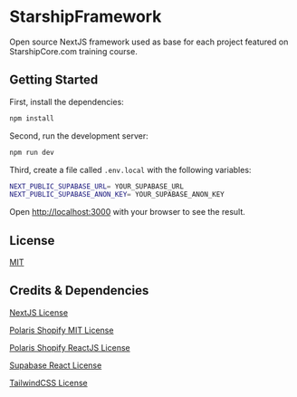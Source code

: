 # StarshipFramework

Open source NextJS framework used as base for each project featured on StarshipCore.com training course.

## Getting Started

First, install the dependencies:

```bash
npm install
```

Second, run the development server:

```bash
npm run dev
```

Third, create a file called `.env.local` with the following variables:

```bash
NEXT_PUBLIC_SUPABASE_URL= YOUR_SUPABASE_URL
NEXT_PUBLIC_SUPABASE_ANON_KEY= YOUR_SUPABASE_ANON_KEY
```

Open [http://localhost:3000](http://localhost:3000) with your browser to see the result.

## License

[MIT](https://choosealicense.com/licenses/mit/)

## Credits & Dependencies

[NextJS License](https://github.com/vercel/next.js/blob/canary/license.md)

[Polaris Shopify MIT License](https://github.com/Shopify/polaris)

[Polaris Shopify ReactJS License](https://github.com/Shopify/polaris/blob/main/polaris-react/LICENSE.md)

[Supabase React License](https://github.com/tmm/react-supabase/blob/main/LICENSE)

[TailwindCSS License](https://tailwindui.com/license)
